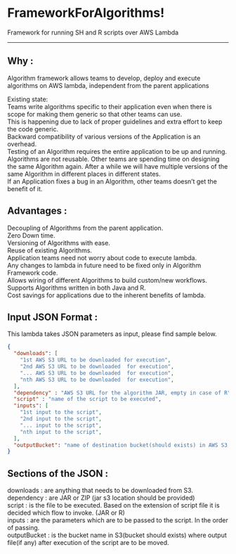 FrameworkForAlgorithms!
==========

Framework for running SH and R scripts over AWS Lambda

----------
  

Why :
-------------

Algorithm framework allows teams to develop, deploy and execute algorithms on AWS lambda, independent from the parent applications  

Existing state:  
Teams write algorithms specific to their application even when there is scope for making them generic so that other teams can use.  
This is happening due to lack of proper guidelines and extra effort to keep the code generic.  
Backward compatibility of various versions of the Application is an overhead.  
Testing of an Algorithm requires the entire application to be up and running.  
Algorithms are not reusable. Other teams are spending time on designing the same Algorithm again. After a while we will have multiple versions of the same Algorithm in different places in different states.  
If an Application fixes a bug in an Algorithm, other teams doesn’t get the benefit of it.  


Advantages :
-------------

Decoupling of Algorithms from the parent application.    
Zero Down time.  
Versioning of Algorithms with ease.  
Reuse of existing Algorithms.  
Application teams need not worry about code to execute lambda.  
Any changes to lambda in future need to be fixed only in Algorithm Framework code.  
Allows wiring of different Algorithms to build custom/new workflows.  
Supports Algorithms written in both Java and R.  
Cost savings for applications due to the inherent benefits of lambda.  


Input JSON Format :
-------------
This lambda takes JSON parameters as input, please find sample below.  

```json
{
  "downloads": [
    "1st AWS S3 URL to be downloaded for execution",
    "2nd AWS S3 URL to be downloaded  for execution",
    "... AWS S3 URL to be downloaded  for execution",
    "nth AWS S3 URL to be downloaded  for execution",
  ],
  "dependency" : "AWS S3 URL for the algorithm JAR, empty in case of R",
  "script" : "name of the script to be executed",
  "inputs": [
    "1st input to the script",
    "2nd input to the script",
    "... input to the script",
    "nth input to the script",
  ],
  "outputBucket": "name of destination bucket(should exists) in AWS S3 where outputs(if any) needs to be moved to"
}
```


Sections of the JSON :
-------------

downloads    : are anything that needs to be downloaded from S3.  
dependency   : are JAR or ZIP (jar s3 location should be provided)  
script       : is the file to be executed. Based on the extension of script file it is decided which flow to invoke. (JAR or R)  
inputs       : are the parameters which are to be passed to the script. In the order of passing.  
outputBucket : is the bucket name in S3(bucket should exists) where output file(if any) after execution of the script are to be moved.  
